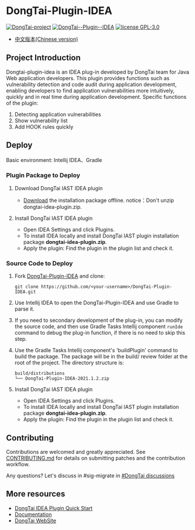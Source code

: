 # DongTai-Plugin-IDEA

[![DongTai-project](https://img.shields.io/badge/DongTai%20versions-beta-green)](https://github.com/huoxianclub/DongTai)
[![DongTai--Plugin--IDEA](https://img.shields.io/badge/DongTai--Plugin--IDEA-v1.0.0-lightgrey)](https://github.com/HXSecurity/DongTai-Plugin-IDEA)
[![license GPL-3.0](https://img.shields.io/github/license/HXSecurity/DongTai-agent-java)](https://github.com/HXSecurity/DongTai-agent-java/blob/main/LICENSE)

- [中文版本(Chinese version)](README_CN.md)

## Project Introduction

Dongtai-plugin-idea is an IDEA plug-in developed by DongTai team for Java Web application developers. This plugin provides functions such as vulnerability detection and code audit during application development, enabling developers to find application vulnerabilities more intuitively, quickly and in real time during application development. Specific functions of the plugin:

1. Detecting application vulnerabilities
2. Show vulnerability list
3. Add HOOK rules quickly

## Deploy

Basic environment: Intellij IDEA、Gradle

### Plugin Package to Deploy

1. Download DongTai IAST IDEA plugin

    - [Download](https://github.com/HXSecurity/DongTai-Plugin-IDEA/releases/download/v1.0/DongTai-Plugin-IDEA.zip) the installation package offline.
   notice：Don't unzip dongtai-idea-plugin.zip.

2. Install DongTai IAST IDEA plugin

   - Open IDEA Settings and click Plugins.
   - To install IDEA locally and install DongTai IAST plugin installation package **dongtai-idea-plugin.zip**.
   - Apply the plugin: Find the plugin in the plugin list and check it.

###  Source Code to Deploy

1. Fork [DongTai-Plugin-IDEA](https://github.com/HXSecurity/DongTai-Plugin-IDEA) and clone:

   ```shell
   git clone https://github.com/<your-username>/DongTai-Plugin-IDEA.git
   ```

2. Use Intellij IDEA to open the DongTai-Plugin-IDEA and use Gradle to parse it.

3. If you need to secondary development of the plug-in, you can modify the source code, and then use Gradle Tasks Intellij component `runIde` command to debug the plug-in function, if there is no need to skip this step.

4. Use the Gradle Tasks Intellij component's 'buildPlugin' command to build the package. The package will be in the build/ review folder at the root of the project. The directory structure is:

   ```shell
   build/distributions
   └── DongTai-Plugin-IDEA-2021.1.2.zip
   ```

5. Install DongTai IAST IDEA plugin
   - Open IDEA Settings and click Plugins.
   - To install IDEA locally and install DongTai IAST plugin installation package **dongtai-idea-plugin.zip**.
   - Apply the plugin: Find the plugin in the plugin list and check it.

## Contributing

Contributions are welcomed and greatly appreciated. See [CONTRIBUTING.md](https://github.com/HXSecurity/DongTai/blob/main/CONTRIBUTING.md) for details on submitting patches and the contribution workflow.

Any questions? Let's discuss in #sig-migrate in [#DongTai discussions](https://github.com/HXSecurity/DongTai/discussions)

## More resources

- [DongTai IDEA Plugin Quick Start](https://hxsecurity.github.io/DongTaiDoc/#/doc/tutorial/plugin)
- [Documentation](https://hxsecurity.github.io/DongTai-Doc/#/)
- [DongTai WebSite](https://iast.huoxian.cn/)


